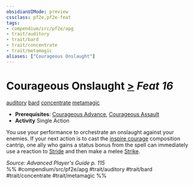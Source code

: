 ```yaml
---
obsidianUIMode: preview
cssclass: pf2e,pf2e-feat
tags:
- compendium/src/pf2e/apg
- trait/auditory
- trait/bard
- trait/concentrate
- trait/metamagic
aliases: ["Courageous Onslaught"]
---
```

# Courageous Onslaught  [>](../../rules/core-rulebook/chapter-9-playing-the-game.md#Actions "Single Action") *Feat 16*  
[auditory](../../rules/traits/auditory.md)  [bard](../../rules/traits/bard.md)  [concentrate](../../rules/traits/concentrate.md)  [metamagic](../../rules/traits/metamagic.md)  

- **Prerequisites**: [Courageous Advance](courageous-advance-apg.md), [Courageous Assault](courageous-assault-apg.md)
- **Activity** Single Action

You use your performance to orchestrate an onslaught against your enemies. If your next action is to cast the [inspire courage](../spells/inspire-courage.md) composition cantrip, one ally who gains a status bonus from the spell can immediately use a reaction to [Stride](../../rules/actions/stride.md) and then make a melee [Strike](../../rules/actions/strike.md).

*Source: Advanced Player's Guide p. 115*  
%% #compendium/src/pf2e/apg #trait/auditory #trait/bard #trait/concentrate #trait/metamagic %%